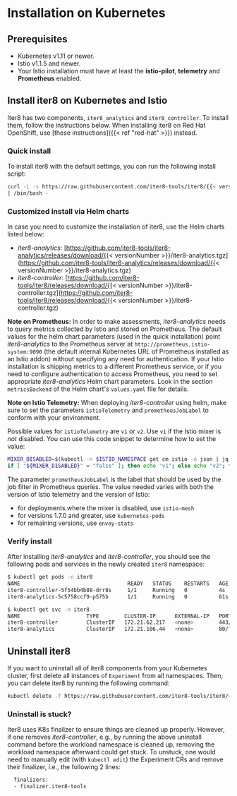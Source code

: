 # Installation on Kubernetes

## Prerequisites

* Kubernetes v1.11 or newer.
* Istio v1.1.5 and newer.
* Your Istio installation must have at least the **istio-pilot**, **telemetry** and **Prometheus** enabled.

## Install iter8 on Kubernetes and Istio

Iter8 has two components, `iter8_analytics` and `iter8_controller`. To install them, follow the instructions below. When installing iter8 on Red Hat OpenShift, use [these instructions]({{< ref "red-hat" >}}) instead.

### Quick install

To install iter8 with the default settings, you can run the following install script:

```bash
curl -L -s https://raw.githubusercontent.com/iter8-tools/iter8/{{< versionNumber >}}/install/install.sh \
| /bin/bash -
```

### Customized install via Helm charts

In case you need to customize the installation of iter8, use the Helm charts listed below:

* *iter8-analytics*: [https://github.com/iter8-tools/iter8-analytics/releases/download/{{< versionNumber >}}/iter8-analytics.tgz](https://github.com/iter8-tools/iter8-analytics/releases/download/{{< versionNumber >}}/iter8-analytics.tgz)
* *iter8-controller*: [https://github.com/iter8-tools/iter8/releases/download/{{< versionNumber >}}/iter8-controller.tgz](https://github.com/iter8-tools/iter8/releases/download/{{< versionNumber >}}/iter8-controller.tgz)

**Note on Prometheus:** In order to make assessments, *iter8-analytics* needs to query metrics collected by Istio and stored on Prometheus. The default values for the helm chart parameters (used in the quick installation) point *iter8-analytics* to the Prometheus server at `http://prometheus.istio-system:9090` (the default internal Kubernetes URL of Prometheus installed as an Istio addon) without specifying any need for authentication. If your Istio installation is shipping metrics to a different Prometheus service, or if you need to configure authentication to access Prometheus, you need to set appropriate *iter8-analytics* Helm chart parameters. Look in the section `metricsBackend` of the Helm chart's `values.yaml` file for details.

**Note on Istio Telemetry:** When deploying *iter8-controller* using helm, make sure to set the parameters `istioTelemetry` and `prometheusJobLabel` to conform with your environment.

Possible values for `istioTelemetry` are `v1` or `v2`. Use `v1` if the Istio mixer is *not* disabled. You can use this code snippet to determine how to set the value:

```bash
MIXER_DISABLED=$(kubectl -n $ISTIO_NAMESPACE get cm istio -o json | jq .data.mesh | grep -o 'disableMixerHttpReports: [A-Za-z]\+' | cut -d ' ' -f2)
if [ "${MIXER_DISABLED}" = "false" ]; then echo "v1"; else echo "v2"; fi
```

The parameter `prometheusJobLabel` is the label that should be used by the job filter in Prometheus queries. The value needed varies with both the version of Istio telemetry and the version of Istio:

* for deployments where the mixer is disabled, use `istio-mesh`
* for versions 1.7.0 and greater, use `kubernetes-pods`
* for remaining versions, use `envoy-stats`

### Verify install

After installing *iter8-analytics* and *iter8-controller*, you should see the following pods and services in the newly created `iter8` namespace:

```bash
$ kubectl get pods -n iter8
NAME                                  READY   STATUS    RESTARTS   AGE
iter8-controller-5f54bb4b88-drr8s     1/1     Running   0          4s
iter8-analytics-5c5758ccf9-p575b      1/1     Running   0          61s
```

```bash
$ kubectl get svc -n iter8
NAME                     TYPE        CLUSTER-IP      EXTERNAL-IP   PORT(S)   AGE
iter8-controller         ClusterIP   172.21.62.217   <none>        443/TCP   20s
iter8-analytics          ClusterIP   172.21.106.44   <none>        80/TCP    76s
```

## Uninstall iter8

If you want to uninstall all of iter8 components from your Kubernetes cluster, first delete all instances of `Experiment` from all namespaces. Then, you can delete iter8 by running the following command:

```bash
kubectl delete -f https://raw.githubusercontent.com/iter8-tools/iter8/{{< versionNumber >}}/install/iter8-controller.yaml
```

### Uninstall is stuck?

Iter8 uses K8s finalizer to ensure things are cleaned up properly. However, if
one removes *iter8-controller*, e.g., by running the above uninstall command
before the workload namespace is cleaned up, removing the workload namespace
afterward could get stuck. To unstuck, one would need to manually edit (with `kubectl edit`) the
Experiment CRs and remove their finalizer, i.e., the following 2 lines:

```bash
  finalizers:
  - finalizer.iter8-tools
```
